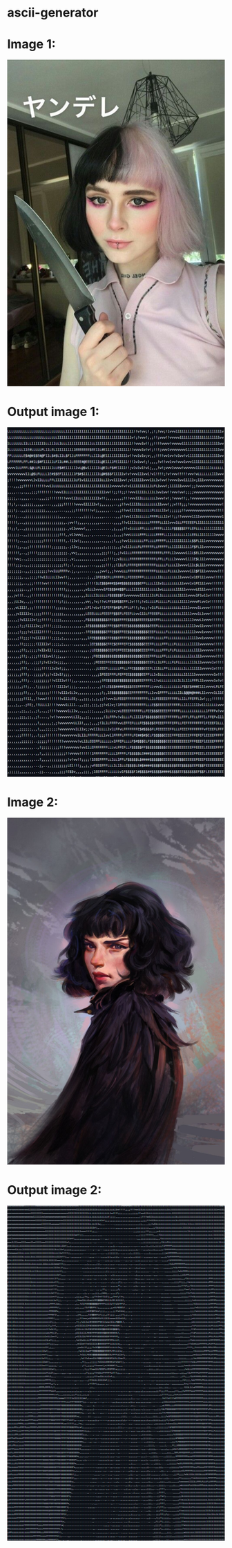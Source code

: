 # ascii-generator

# Image 1:
![cbnielb normalna](/patka2.jpg)


# Output image 1:
![cbnielb ascii](/patkaresult.jpg)

# Image 2:
![anime photka normalna](/test.jpg)


# Output image 2:
![anime photka ascii](/testresult.png)
